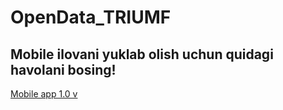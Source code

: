 # OpenData_TRIUMF

## Mobile ilovani yuklab olish uchun quidagi havolani bosing!

<a href="static/apk/Triumf (1.0.1).apk/">Mobile app 1.0 v</a>
